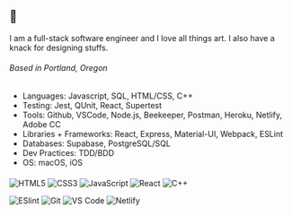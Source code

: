 

## 🎐

 I am a full-stack software engineer and I love all things art. I also have a knack for designing stuffs.

###### Based in Portland, Oregon

* Languages: Javascript, SQL, HTML/CSS, C++
* Testing: Jest, QUnit, React, Supertest
* Tools: Github, VSCode, Node.js, Beekeeper, Postman, Heroku, Netlify, Adobe CC
* Libraries + Frameworks: React, Express, Material-UI, Webpack, ESLint
* Databases: Supabase, PostgreSQL/SQL
* Dev Practices: TDD/BDD
* OS: macOS, iOS

####

![HTML5](https://img.shields.io/badge/-HTML5-%23E44D27?style=flat-square&logo=html5&logoColor=ffffff)
![CSS3](https://img.shields.io/badge/-CSS3-%231572B6?style=flat-square&logo=css3)
![JavaScript](https://img.shields.io/badge/-JavaScript-%23F7DF1C?style=flat-square&logo=javascript&logoColor=000000&labelColor=%23F7DF1C&color=%23FFCE5A)
![React](https://img.shields.io/badge/-React-%23282C34?style=flat-square&logo=react)
![C++](https://img.shields.io/badge/C++-00599C?style=flat-square&logo=C%2B%2B&logoColor=white)

![ESlint](https://img.shields.io/badge/-ESLint-%234B32C3?style=flat-square&logo=eslint)
![Git](https://img.shields.io/badge/-Git-%23F05032?style=flat-square&logo=git&logoColor=%23ffffff)
![VS Code](https://img.shields.io/badge/-VSCode-%23007ACC?style=flat-square&logo=visual-studio-code)
![Netlify](https://img.shields.io/badge/-Netlify-%2300C7B7?style=flat-square&logo=netlify&logoColor=ffffff)

